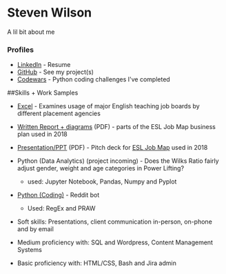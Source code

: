 # Steven Wilson
A lil bit about me

### Profiles
- [LinkedIn](https://www.linkedin.com/in/stevenwilsonk/) - Resume
- [GitHub](https://github.com/StevenWilson9) - See my project(s)
- [Codewars](https://www.codewars.com/users/StevenWilson9/completed) -
Python coding challenges I've completed

##Skills + Work Samples
- [Excel]() - 
Examines usage of major English teaching job boards by different placement agencies
- [Written Report + diagrams]() (PDF) - parts of the ESL Job Map business plan used in 2018
- [Presentation/PPT](EJM/2018-EJM-Dollars-Pitch_Deck.pdf) (PDF) - 
Pitch deck for [ESL Job Map]() used in 2018
- Python (Data Analytics) (project incoming) - 
Does the Wilks Ratio fairly adjust gender, weight and age categories in Power Lifting?
  - used: Jupyter Notebook, Pandas, Numpy and Pyplot
- [Python (Coding)](https://github.com/StevenWilson9/Reddit-Bots) -
 Reddit bot
  - Used: RegEx and PRAW


- Soft skills: Presentations, client communication in-person, on-phone and by email
- Medium proficiency with: SQL and Wordpress, Content Management Systems
- Basic proficiency with: HTML/CSS, Bash and Jira admin